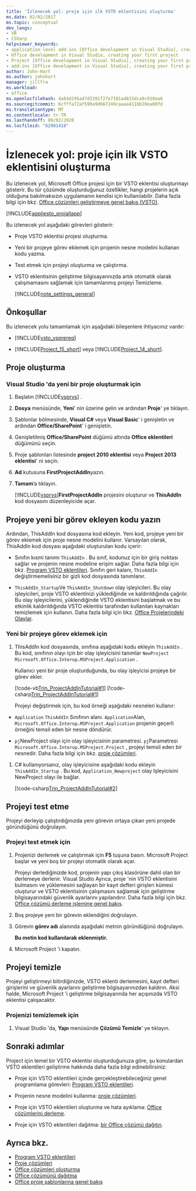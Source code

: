 ```yaml
---
title: 'İzlenecek yol: proje için ilk VSTO eklentisini oluşturma'
ms.date: 02/02/2017
ms.topic: conceptual
dev_langs:
- VB
- CSharp
helpviewer_keywords:
- application-level add-ins [Office development in Visual Studio], creating your first project
- Office development in Visual Studio, creating your first project
- Project [Office development in Visual Studio], creating your first project
- add-ins [Office development in Visual Studio], creating your first project
author: John-Hart
ms.author: johnhart
manager: jillfra
ms.workload:
- office
ms.openlocfilehash: 4a84d295a47d3391f27e7101ad815dca0c910aa6
ms.sourcegitcommit: 6cfffa72af599a9d667249caaaa411bb28ea69fd
ms.translationtype: MT
ms.contentlocale: tr-TR
ms.lasthandoff: 09/02/2020
ms.locfileid: "62981418"
---
```

# <a name="walkthrough-create-your-first-vsto-add-in-for-project"></a>İzlenecek yol: proje için ilk VSTO eklentisini oluşturma
  Bu izlenecek yol, Microsoft Office projesi için bir VSTO eklentisi oluşturmayı gösterir. Bu tür çözümde oluşturduğunuz özellikler, hangi projelerin açık olduğuna bakılmaksızın uygulamanın kendisi için kullanılabilir. Daha fazla bilgi için bkz. [Office çözümleri geliştirmeye genel bakış &#40;VSTO&#41;](../vsto/office-solutions-development-overview-vsto.md).

 [!INCLUDE[appliesto_projallapp](../vsto/includes/appliesto-projallapp-md.md)]

 Bu izlenecek yol aşağıdaki görevleri gösterir:

- Proje VSTO eklentisi projesi oluşturma.

- Yeni bir projeye görev eklemek için projenin nesne modelini kullanan kodu yazma.

- Test etmek için projeyi oluşturma ve çalıştırma.

- VSTO eklentisinin geliştirme bilgisayarınızda artık otomatik olarak çalışmamasını sağlamak için tamamlanmış projeyi Temizleme.

  [!INCLUDE[note_settings_general](../sharepoint/includes/note-settings-general-md.md)]

## <a name="prerequisites"></a>Önkoşullar
 Bu izlenecek yolu tamamlamak için aşağıdaki bileşenlere ihtiyacınız vardır:

- [!INCLUDE[vsto_vsprereq](../vsto/includes/vsto-vsprereq-md.md)]

- [!INCLUDE[Project_15_short](../vsto/includes/project-15-short-md.md)] veya [!INCLUDE[Project_14_short](../vsto/includes/project-14-short-md.md)].

## <a name="create-the-project"></a>Proje oluşturma

### <a name="to-create-a-new-project-in-visual-studio"></a>Visual Studio 'da yeni bir proje oluşturmak için

1. Başlatın [!INCLUDE[vsprvs](../sharepoint/includes/vsprvs-md.md)] .

2. **Dosya** menüsünde, **Yeni**' nin üzerine gelin ve ardından **Proje**' ye tıklayın.

3. Şablonlar bölmesinde, **Visual C#** veya **Visual Basic**' i genişletin ve ardından **Office/SharePoint**' i genişletin.

4. Genişletilmiş **Office/SharePoint** düğümü altında **Office eklentileri** düğümünü seçin.

5. Proje şablonları listesinde **project 2010 eklentisi** veya **Project 2013 eklentisi**' ni seçin.

6. **Ad** kutusuna **FirstProjectAddIn**yazın.

7. **Tamam**’a tıklayın.

     [!INCLUDE[vsprvs](../sharepoint/includes/vsprvs-md.md)]**FirstProjectAddIn** projesini oluşturur ve **ThisAddIn** kod dosyasını düzenleyicide açar.

## <a name="write-code-that-adds-a-new-task-to-a-project"></a>Projeye yeni bir görev ekleyen kodu yazın
 Ardından, ThisAddIn kod dosyasına kod ekleyin. Yeni kod, projeye yeni bir görev eklemek için proje nesne modelini kullanır. Varsayılan olarak, ThisAddIn kod dosyası aşağıdaki oluşturulan kodu içerir:

- Sınıfın kısmi tanımı `ThisAddIn` . Bu sınıf, kodunuz için bir giriş noktası sağlar ve projenin nesne modeline erişim sağlar. Daha fazla bilgi için bkz. [Program VSTO eklentileri](../vsto/programming-vsto-add-ins.md). Sınıfın geri kalanı, `ThisAddIn` değiştirmemelisiniz bir gizli kod dosyasında tanımlanır.

- `ThisAddIn_Startup`Ve `ThisAddIn_Shutdown` olay işleyicileri. Bu olay işleyicileri, proje VSTO eklentinizi yüklediğinde ve kaldırıldığında çağrılır. Bu olay işleyicilerini, yüklendiğinde VSTO eklentisini başlatmak ve bu etkinlik kaldırıldığında VSTO eklentisi tarafından kullanılan kaynakları temizlemek için kullanın. Daha fazla bilgi için bkz. [Office Projelerindeki Olaylar](../vsto/events-in-office-projects.md).

### <a name="to-add-a-task-to-a-new-project"></a>Yeni bir projeye görev eklemek için

1. ThisAddIn kod dosyasında, sınıfına aşağıdaki kodu ekleyin `ThisAddIn` . Bu kod, sınıfının olayı için bir olay işleyicisini tanımlar `NewProject` `Microsoft.Office.Interop.MSProject.Application` .

    Kullanıcı yeni bir proje oluşturduğunda, bu olay işleyicisi projeye bir görev ekler.

    [!code-vb[Trin_ProjectAddInTutorial#1](../vsto/codesnippet/VisualBasic/Trin_ProjectAddInTutorial/ThisAddIn.vb#1)]
    [!code-csharp[Trin_ProjectAddInTutorial#1](../vsto/codesnippet/CSharp/Trin_ProjectAddInTutorial/ThisAddIn.cs#1)]

   Projeyi değiştirmek için, bu kod örneği aşağıdaki nesneleri kullanır:

- `Application` `ThisAddIn` Sınıfının alanı. `Application`Alan, `Microsoft.Office.Interop.MSProject.Application` projenin geçerli örneğini temsil eden bir nesne döndürür.

- `pj`NewProject olayı için olay işleyicisinin parametresi. `pj`Parametresi `Microsoft.Office.Interop.MSProject.Project` , projeyi temsil eden bir nesnedir. Daha fazla bilgi için bkz. [proje çözümleri](../vsto/project-solutions.md).

1. C# kullanıyorsanız, olay işleyicisine aşağıdaki kodu ekleyin `ThisAddIn_Startup` . Bu kod, `Application_Newproject` olay Işleyicisini NewProject olayı ile bağlar.

     [!code-csharp[Trin_ProjectAddInTutorial#2](../vsto/codesnippet/CSharp/Trin_ProjectAddInTutorial/ThisAddIn.cs#2)]

## <a name="test-the-project"></a>Projeyi test etme
 Projeyi derleyip çalıştırdığınızda yeni görevin ortaya çıkan yeni projede göründüğünü doğrulayın.

### <a name="to-test-the-project"></a>Projeyi test etmek için

1. Projenizi derlemek ve çalıştırmak için **F5** tuşuna basın. Microsoft Project başlar ve yeni boş bir projeyi otomatik olarak açar.

     Projeyi derlediğinizde kod, projenin yapı çıkış klasörüne dahil olan bir derlemeye derlenir. Visual Studio Ayrıca, proje 'nin VSTO eklentisini bulmasını ve yüklemesini sağlayan bir kayıt defteri girişleri kümesi oluşturur ve VSTO eklentisinin çalışmasını sağlamak için geliştirme bilgisayarındaki güvenlik ayarlarını yapılandırır. Daha fazla bilgi için bkz. [Office çözümü derleme işlemine genel bakış](/previous-versions/visualstudio/visual-studio-2010/h2c9cdc0(v=vs.100)).

2. Boş projeye yeni bir görevin eklendiğini doğrulayın.

3. Görevin **görev adı** alanında aşağıdaki metnin göründüğünü doğrulayın.

     **Bu metin kod kullanılarak eklenmiştir.**

4. Microsoft Project 'i kapatın.

## <a name="clean-up-the-project"></a>Projeyi temizle
 Projeyi geliştirmeyi bitirdiğinizde, VSTO eklenti derlemesini, kayıt defteri girişlerini ve güvenlik ayarlarını geliştirme bilgisayarınızdan kaldırın. Aksi halde, Microsoft Project 'i geliştirme bilgisayarında her açışınızda VSTO eklentisi çalışacaktır.

### <a name="to-clean-up-your-project"></a>Projenizi temizlemek için

1. Visual Studio 'da, **Yapı** menüsünde **Çözümü Temizle**' ye tıklayın.

## <a name="next-steps"></a>Sonraki adımlar
 Project için temel bir VSTO eklentisi oluşturduğunuza göre, şu konulardan VSTO eklentileri geliştirme hakkında daha fazla bilgi edinebilirsiniz:

- Proje için VSTO eklentileri içinde gerçekleştirebileceğiniz genel programlama görevleri: [Program VSTO eklentileri](../vsto/programming-vsto-add-ins.md).

- Projenin nesne modelini kullanma: [proje çözümleri](../vsto/project-solutions.md).

- Proje için VSTO eklentileri oluşturma ve hata ayıklama: [Office çözümlerini derleme](../vsto/building-office-solutions.md).

- Proje için VSTO eklentileri dağıtma: [bir Office çözümü dağıtın](../vsto/deploying-an-office-solution.md).

## <a name="see-also"></a>Ayrıca bkz.
- [Program VSTO eklentileri](../vsto/programming-vsto-add-ins.md)
- [Proje çözümleri](../vsto/project-solutions.md)
- [Office çözümleri oluşturma](../vsto/building-office-solutions.md)
- [Office çözümünü dağıtma](../vsto/deploying-an-office-solution.md)
- [Office proje şablonlarına genel bakış](../vsto/office-project-templates-overview.md)
